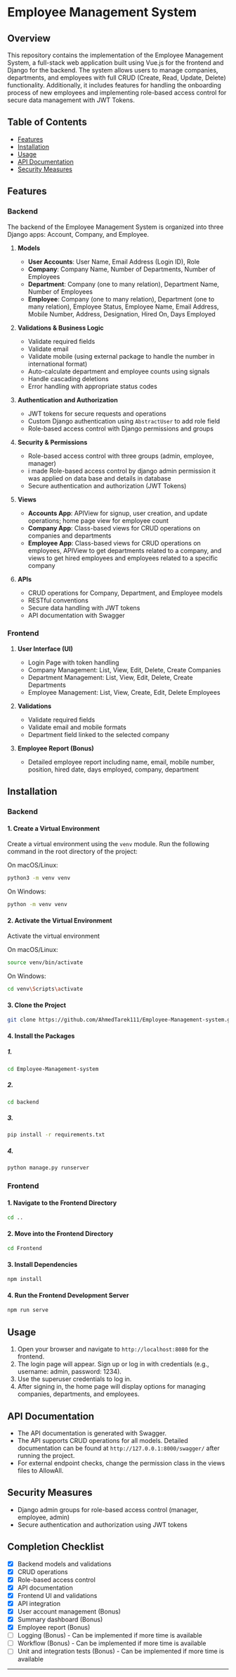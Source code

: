 # Employee Management System

## Overview

This repository contains the implementation of the Employee Management System, a full-stack web application built using Vue.js for the frontend and Django for the backend. The system allows users to manage companies, departments, and employees with full CRUD (Create, Read, Update, Delete) functionality. Additionally, it includes features for handling the onboarding process of new employees and implementing role-based access control for secure data management with JWT Tokens.

## Table of Contents

- [Features](#features)
- [Installation](#installation)
- [Usage](#usage)
- [API Documentation](#api-documentation)
- [Security Measures](#security-measures)

## Features

### Backend
The backend of the Employee Management System is organized into three Django apps: Account, Company, and Employee.

1. **Models**
    - **User Accounts**: User Name, Email Address (Login ID), Role
    - **Company**: Company Name, Number of Departments, Number of Employees
    - **Department**: Company (one to many relation), Department Name, Number of Employees
    - **Employee**: Company (one to many relation), Department (one to many relation), Employee Status, Employee Name, Email Address, Mobile Number, Address, Designation, Hired On, Days Employed

2. **Validations & Business Logic**
    - Validate required fields
    - Validate email
    - Validate mobile (using external package to handle the number in international format)
    - Auto-calculate department and employee counts using signals
    - Handle cascading deletions
    - Error handling with appropriate status codes

3. **Authentication and Authorization**
    - JWT tokens for secure requests and operations
    - Custom Django authentication using `AbstractUser` to add role field
    - Role-based access control with Django permissions and groups

4. **Security & Permissions**
    - Role-based access control with three groups (admin, employee, manager)
    - i made Role-based access control by django admin permission it was applied on data base and details in database
    - Secure authentication and authorization (JWT Tokens)

5. **Views**
    - **Accounts App**: APIView for signup, user creation, and update operations; home page view for employee count
    - **Company App**: Class-based views for CRUD operations on companies and departments
    - **Employee App**: Class-based views for CRUD operations on employees, APIView to get departments related to a company, and views to get hired employees and employees related to a specific company

6. **APIs**
    - CRUD operations for Company, Department, and Employee models
    - RESTful conventions
    - Secure data handling with JWT tokens
    - API documentation with Swagger

### Frontend
1. **User Interface (UI)**
    - Login Page with token handling
    - Company Management: List, View, Edit, Delete, Create Companies
    - Department Management: List, View, Edit, Delete, Create Departments
    - Employee Management: List, View, Create, Edit, Delete Employees

2. **Validations**
    - Validate required fields
    - Validate email and mobile formats
    - Department field linked to the selected company

3. **Employee Report (Bonus)**
    - Detailed employee report including name, email, mobile number, position, hired date, days employed, company, department

## Installation

### Backend

#### 1. Create a Virtual Environment

Create a virtual environment using the `venv` module. Run the following command in the root directory of the project:

On macOS/Linux:
```sh
python3 -m venv venv
```

On Windows:
```sh
python -m venv venv
```

#### 2. Activate the Virtual Environment

Activate the virtual environment 

On macOS/Linux:
```sh
source venv/bin/activate
```

On Windows:
```sh
cd venv\Scripts\activate
```

#### 3. Clone the Project

```sh      
git clone https://github.com/AhmedTarek111/Employee-Management-system.git
```

#### 4. Install the Packages
##### 1.
```sh      
cd Employee-Management-system
```
##### 2.
```sh      
cd backend
```
##### 3.
  ```sh      
pip install -r requirements.txt
```
##### 4.
  ```sh      
python manage.py runserver
```

### Frontend

#### 1. Navigate to the Frontend Directory
```sh
cd .. 
```

#### 2. Move into the Frontend Directory
```sh
cd Frontend
```

#### 3. Install Dependencies
```sh
npm install
```

#### 4. Run the Frontend Development Server
```sh
npm run serve
```

## Usage

1. Open your browser and navigate to `http://localhost:8080` for the frontend.
2. The login page will appear. Sign up or log in with credentials (e.g., username: admin, password: 1234).
3. Use the superuser credentials to log in.
4. After signing in, the home page will display options for managing companies, departments, and employees.

## API Documentation

- The API documentation is generated with Swagger.
- The API supports CRUD operations for all models. Detailed documentation can be found at `http://127.0.0.1:8000/swagger/` after running the project.
- For external endpoint checks, change the permission class in the views files to AllowAll.

## Security Measures

- Django admin groups for role-based access control (manager, employee, admin)
- Secure authentication and authorization using JWT tokens

## Completion Checklist

- [x] Backend models and validations
- [x] CRUD operations
- [x] Role-based access control
- [x] API documentation
- [x] Frontend UI and validations
- [x] API integration
- [x] User account management (Bonus)
- [x] Summary dashboard (Bonus)
- [x] Employee report (Bonus)
- [ ] Logging (Bonus) - Can be implemented if more time is available
- [ ] Workflow (Bonus) - Can be implemented if more time is available
- [ ] Unit and integration tests (Bonus) - Can be implemented if more time is available

---

